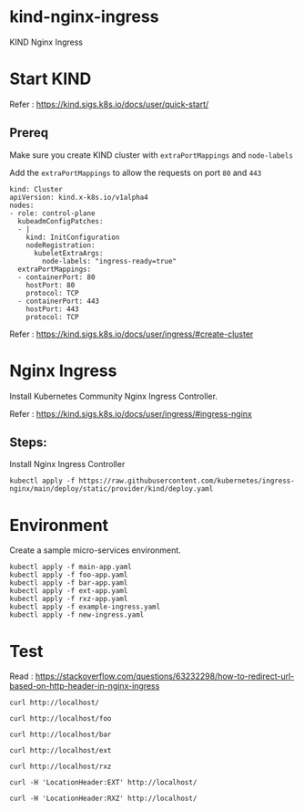 # kind-nginx-ingress
KIND Nginx Ingress

# Start KIND

Refer : https://kind.sigs.k8s.io/docs/user/quick-start/

## Prereq

Make sure you create KIND cluster with `extraPortMappings` and `node-labels` 

Add the `extraPortMappings` to allow the requests on port `80` and `443`

```
kind: Cluster
apiVersion: kind.x-k8s.io/v1alpha4
nodes:
- role: control-plane
  kubeadmConfigPatches:
  - |
    kind: InitConfiguration
    nodeRegistration:
      kubeletExtraArgs:
        node-labels: "ingress-ready=true"
  extraPortMappings:
  - containerPort: 80
    hostPort: 80
    protocol: TCP
  - containerPort: 443
    hostPort: 443
    protocol: TCP
```

Refer : https://kind.sigs.k8s.io/docs/user/ingress/#create-cluster

# Nginx Ingress

Install Kubernetes Community Nginx Ingress Controller.

Refer : https://kind.sigs.k8s.io/docs/user/ingress/#ingress-nginx

## Steps:

Install Nginx Ingress Controller

```
kubectl apply -f https://raw.githubusercontent.com/kubernetes/ingress-nginx/main/deploy/static/provider/kind/deploy.yaml
```

# Environment

Create a sample micro-services environment.


```
kubectl apply -f main-app.yaml
kubectl apply -f foo-app.yaml
kubectl apply -f bar-app.yaml
kubectl apply -f ext-app.yaml
kubectl apply -f rxz-app.yaml
kubectl apply -f example-ingress.yaml
kubectl apply -f new-ingress.yaml
```

# Test

Read : https://stackoverflow.com/questions/63232298/how-to-redirect-url-based-on-http-header-in-nginx-ingress

```
curl http://localhost/

curl http://localhost/foo

curl http://localhost/bar

curl http://localhost/ext

curl http://localhost/rxz

curl -H 'LocationHeader:EXT' http://localhost/

curl -H 'LocationHeader:RXZ' http://localhost/
